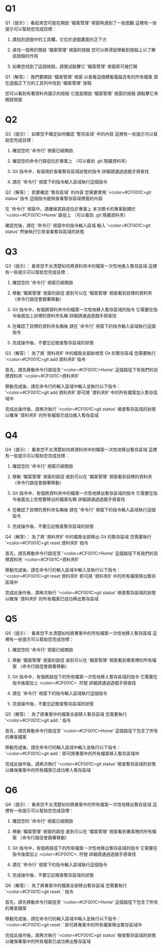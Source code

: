 # Q1
Q1（提示）：
看起來您可能在開啟 '檔案管理' 視窗時遇到了一些困難
這裡有一些提示可以幫助您完成目標：

1. 請找到遊戲中的工具欄，它位於遊戲畫面的正下方

2. 尋找一個用於開啟 '檔案管理' 視窗的按鈕
   您可以將滑鼠移動到按鈕上以了解該按鈕的作用

3. 如果您找到了這個按鈕，請嘗試點擊它
   '檔案管理' 視窗即可被打開

Q1（解答）：
我們要開啟 '檔案管理' 視窗
以查看這個模擬電腦含有的所有檔案
請在遊戲正下方的工具列中找到 '檔案管理' 按鈕

您可以看到有著資料夾圖示的按鈕
它就是開啟 '檔案管理' 視窗的按鈕
請點擊它來開啟視窗

# Q2
Q2（提示）：
如果您不確定如何確認 '暫存區域' 中的內容
這裡有一些提示可以幫助您完成目標：

1. 確認您的 '命令行' 視窗已經開啟

2. 確認您的命令行路徑位於專案上
   （可以看到 .git 隱藏資料夾）

3. Git 指令中，有個用於查看暫存區域狀態的指令
   詳細請通過遊戲手冊查找

4. 請在 '命令行' 視窗下的指令輸入區域執行這個指令

Q2（解答）：
若要確認 '暫存區域' 的內容
您需要使用 '<color=#CF001C>git status</color>' 指令 
這個指令能夠查看暫存區域裡面的內容

在 '命令行' 視窗中，請確保其路徑位於專案上
本次關卡的專案創建於 '<color=#CF001C>Home</color>' 路徑上
（可以看到 .git 隱藏資料夾）

確認完後，請在 '命令行' 視窗中的指令輸入區域
輸入 '<color=#CF001C>git status</color>'
然後執行它來查看暫存區域的狀態

# Q3
Q3（提示）：
看來您不太清楚如何將資料夾中的檔案一次性地推入暫存區域
這裡有一些提示可以幫助您完成目標：

1. 確認您的 '命令行' 視窗已經開啟

2. 移動 '檔案管理' 視窗的路徑
   直到可以在 '檔案管理' 視窗看到目標的資料夾
   （命令行路徑會跟著移動）

3. Git 指令中，有個將資料夾中的檔案一次性地移入暫存區域的指令
   它需要在指令後面加上目標的資料夾名稱
   詳細請通過遊戲手冊查找
   
4. 在確認了目標的資料夾名稱後
   請在 '命令行' 視窗下的指令輸入區域執行這個指令
   
5. 完成操作後，不要忘記檢查暫存區域的狀態

Q3（解答）：
為了將 '資料夾B' 中的檔案全部新增至 Git 的暫存區域
您需要執行 '<color=#CF001C>git add 資料夾B</color>' 指令

首先，請先移動命令行路徑至 '<color=#CF001C>Home</color>'
這個路徑下有我們的目標資料夾 '<color=#CF001C>資料夾B</color>'

移動完成後，請在命令行的輸入區域中輸入並執行以下指令：
'<color=#CF001C>git add 資料夾B</color>'
即可將 '資料夾B' 中的所有檔案加入暫存區域中

完成此操作後，請再次執行 '<color=#CF001C>git status</color>' 檢查暫存區域的狀態
以確保 '資料夾B' 的所有檔案已成功推入暫存區域

# Q4
Q4（提示）：
看來您不太清楚如何將資料夾中的檔案一次性地移出暫存區域
這裡有一些提示可以幫助您完成目標：

1. 確認您的 '命令行' 視窗已經開啟

2. 移動 '檔案管理' 視窗的路徑
   直到可以在 '檔案管理' 視窗看到目標的資料夾
   （命令行路徑會跟著移動）

3. Git 指令中，有個將資料夾中的檔案一次性地移出暫存區域的指令
   它需要在指令後面加上您想要移出的檔案名稱
   詳細請通過遊戲手冊查找

4. 在確認了目標的資料夾名稱後
   請在 '命令行' 視窗下的指令輸入區域執行這個指令
   
5. 完成操作後，不要忘記檢查暫存區域的狀態

Q4（解答）：
為了將 '資料夾B' 中的檔案全部移出 Git 的暫存區域
您需要執行 '<color=#CF001C>git reset 資料夾B</color>' 指令

首先，請先移動命令行路徑至 '<color=#CF001C>Home</color>'
這個路徑下有我們的目標資料夾 '<color=#CF001C>資料夾B</color>'

移動完成後，請在命令行的輸入區域中輸入並執行以下指令：
'<color=#CF001C>git reset 資料夾B</color>'
即可將 '資料夾B' 中的所有檔案移出暫存區域中

完成此操作後，請再次執行 '<color=#CF001C>git status</color>' 檢查暫存區域的狀態
以確保 '資料夾B' 的所有檔案已成功移出暫存區域


# Q5
Q5（提示）：
看來您不太清楚如何將專案中的所有檔案一次性地移入暫存區域
這裡有一些提示可以幫助您完成目標：

1. 確認您的 '命令行' 視窗已經開啟

2. 移動 '檔案管理' 視窗的路徑
   直到可以在 '檔案管理' 視窗看到專案裡的所有檔案
   （命令行路徑會跟著移動）

3. Git 指令中，有個將路徑下的所有檔案一次性地移入暫存區域的指令
   它需要在指令後面加上 <color=#CF001C>.</color> 符號
   詳細請通過遊戲手冊查找

4. 請在 '命令行' 視窗下的指令輸入區域執行這個指令
   
5. 完成操作後，不要忘記檢查暫存區域的狀態

Q5（解答）：
為了將專案中的檔案全部移入暫存區域
您需要執行 '<color=#CF001C>git add .</color>' 指令

首先，請先移動命令行路徑至 '<color=#CF001C>Home</color>'
這個路徑下包含了所有的專案檔案

移動完成後，請在命令行的輸入區域中輸入並執行以下指令：
'<color=#CF001C>git add .</color>'
即可將專案中的所有檔案移入暫存區域中

完成此操作後，請再次執行 '<color=#CF001C>git status</color>' 檢查暫存區域的狀態
以確保專案中的所有檔案已成功移入暫存區域

# Q6
Q6（提示）：
看來您不太清楚如何將專案中的所有檔案一次性地移出暫存區域
這裡有一些提示可以幫助您完成目標：

1. 確認您的 '命令行' 視窗已經開啟

2. 移動 '檔案管理' 視窗的路徑
   直到可以在 '檔案管理' 視窗看到專案裡的所有檔案
   （命令行路徑會跟著移動）

3. Git 指令中，有個將路徑下的所有檔案一次性地移出暫存區域的指令
   它需要在指令後面加上 <color=#CF001C>.</color> 符號
   詳細請通過遊戲手冊查找

4. 請在 '命令行' 視窗下的指令輸入區域執行這個指令
   
4. 完成操作後，不要忘記檢查暫存區域的狀態

Q6（解答）：
為了將專案中的檔案全部移出暫存區域
您需要執行 '<color=#CF001C>git reset .</color>' 指令

首先，請先移動命令行路徑至 '<color=#CF001C>Home</color>'
這個路徑下包含了所有的專案檔案

移動完成後，請在命令行的輸入區域中輸入並執行以下指令：
'<color=#CF001C>git reset .</color>'
即可將專案中的所有檔案移出暫存區域中

完成此操作後，請再次執行 '<color=#CF001C>git status</color>' 檢查暫存區域的狀態
以確保專案中的所有檔案已成功移出暫存區域
